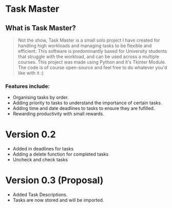 # Task Master
## What is Task Master?
> Not the show, Task Master is a small solo project I have created for handling high workloads and managing tasks to be flexible and efficient. This software is predominantly based for University students that struggle with the workload, and can be used across a multiple courses.
> This project was made using Python and it's Tkinter Module. The code is of course open-source and feel free to do whatever you'd like with it :)
### Features include:
* Organising tasks by order.
* Adding priority to tasks to understand the importance of certain tasks.
* Adding time and date deadlines to tasks to ensure they are fufilled.
* Rewarding productivity with small rewards.

# Version 0.2
* Added in deadlines for tasks
* Adding a delete function for completed tasks
* Uncheck and check tasks

# Version 0.3 (Proposal)
* Added Task Descriptions.
* Tasks are now stored and will be imported.
